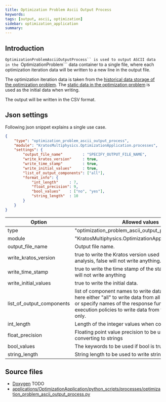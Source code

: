 ```yaml
---
title: Optimization Problem Ascii Output Process
keywords: 
tags: [output, ascii, optimization]
sidebar: optimization_application
summary: 
---
```


## Introduction

```OptimizationProblemAsciiOutputProcess`` is used to output ASCII data in the ```OptimizationProblem``` data container to a single file, where each optimization iteration data will be written to a new line in the output file.

The optimization iteration data is taken from the [historical data storage of the optimization problem](../General/Optimization_Problem.html#historical-data-storage). The [static data in the optimization problem](../General/Optimization_Problem.html#static-data-storage) is used as the initial data when writing.

The output will be written in the CSV format.

## Json settings
Following json snippet explains a single use case.
```json
{
    "type": "optimization_problem_ascii_output_process",
    "module": "KratosMultiphysics.OptimizationApplication.processes",
    "settings": {
        "output_file_name"         : "SPECIFY_OUTPUT_FILE_NAME",
        "write_kratos_version"     : true,
        "write_time_stamp"         : true,
        "write_initial_values"     : true,
        "list_of_output_components": ["all"],
        "format_info": {
            "int_length"     : 7,
            "float_precision": 9,
            "bool_values"    : ["no", "yes"],
            "string_length"  : 10
        }
    }
}
```

| Option | Allowed values |
| ------------- | ------------- |
| type  | "optimization_problem_ascii_output_process"  |
| module  | "KratosMultiphysics.OptimizationApplication.processes" |
| output_file_name  | Output file name. |
| write_kratos_version | true to write the Kratos version used in the optimization analysis, false will not write anything. |
| write_time_stamp | true to write the time stamp of the starting point, false will not write anything |
| write_initial_values | true to write the initial data. |
| list_of_output_components | list of component names to write data. You can specify here either "all" to write data from all the components, or specify names of the response functions, controls, execution policies to write data from those components only. |
| int_length | Length of the integer values when converted to strings |
| float_precision | Floating point value precision to be used when converting to strings |
| bool_values | The keywords to be used if bool is true and false. |
| string_length | String length to be used to write string data. |

## Source files
* [Doxygen](TODO) TODO
* [applications/OptimizationApplication/python_scripts/processes/optimization_problem_ascii_output_process.py](https://github.com/KratosMultiphysics/Kratos/blob/master/applications/OptimizationApplication/python_scripts/processes/optimization_problem_ascii_output_process.py)


